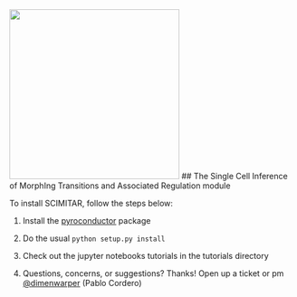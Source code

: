 <img src="https://lh3.googleusercontent.com/dqsSqpn5TyjoFZimQC5PIDPJt9kN965o_Nbi25N_JrOz31TRzkl3ce272sAGLdJdY9zvSppxbdtq0_c=w1510-h786-rw" width="300">
## The Single Cell Inference of MorphIng Transitions and Associated Regulation module

To install SCIMITAR, follow the steps below:

1. Install the [pyroconductor](https://github.com/dimenwarper/pyroconductor) package 

2. Do the usual `python setup.py install`

3. Check out the jupyter notebooks tutorials in the tutorials directory

4. Questions, concerns, or suggestions? Thanks! Open up a ticket or pm [@dimenwarper](https://github.com/dimenwarper) (Pablo Cordero)

